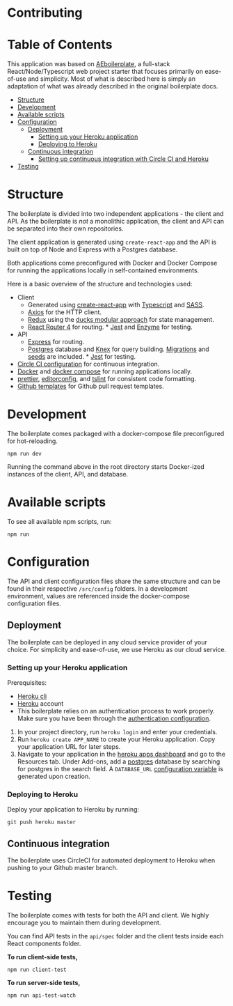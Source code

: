 # Contributing 

# Table of Contents

This application was based on [AEboilerplate](https://github.com/agencyenterprise/aeboilerplate), a full-stack React/Node/Typescript web project starter that focuses primarily on ease-of-use and simplicity. Most of what is described here is simply an adaptation of what was already described in the original boilerplate docs. 

- [Structure](#tructure)
- [Development](#development)
- [Available scripts](#available-scripts)
- [Configuration](#configuration)
  - [Deployment](#deployment)
    - [Setting up your Heroku application](#setting-up-your-heroku-application)
    - [Deploying to Heroku](#deploying-to-heroku)
  - [Continuous integration](#continuous-integration)
    - [Setting up continuous integration with Circle CI and Heroku](#setting-up-continuous-integration-with-circle-ci-and-heroku)
- [Testing](#testing)

# Structure

The boilerplate is divided into two independent applications - the client and API. As the boilerplate is _not_ a monolithic application, the client and API can be separated into their own repositories.

The client application is generated using `create-react-app` and the API is built on top of Node and Express with a Postgres database.

Both applications come preconfigured with Docker and Docker Compose for running the applications locally in self-contained environments.

Here is a basic overview of the structure and technologies used:

- Client
  - Generated using [create-react-app](https://github.com/facebook/create-react-app) with [Typescript](https://www.typescriptlang.org/docs/home.html) and [SASS](https://sass-lang.com/).
  - [Axios](https://github.com/axios/axios) for the HTTP client.
  - [Redux](https://github.com/reduxjs/redux) using the [ducks modular approach](https://github.com/erikras/ducks-modular-redux) for state management.
  - [React Router 4](https://reacttraining.com/react-router/core/guides/philosophy) for routing. \* [Jest](https://jestjs.io/) and [Enzyme](https://github.com/airbnb/enzyme) for testing.
- API
  - [Express](https://expressjs.com/) for routing.
  - [Postgres](https://www.postgresql.org/about/) database and [Knex](https://knexjs.org/) for query building. [Migrations](https://knexjs.org/#Migrations-CLI) and [seeds](https://knexjs.org/#Seeds-CLI) are included. \* [Jest](https://jestjs.io/) for testing.
- [Circle CI configuration](https://circleci.com/docs/2.0/configuration-reference/#section=configuration) for continuous integration.
- [Docker](https://docs.docker.com) and [docker compose](https://docs.docker.com/compose/) for running applications locally.
- [prettier](https://github.com/prettier/prettier), [editorconfig](https://editorconfig.org/), and [tslint](https://palantir.github.io/tslint/) for consistent code formatting.
- [Github templates](https://blog.github.com/2016-02-17-issue-and-pull-request-templates/) for Github pull request templates.

# Development

The boilerplate comes packaged with a docker-compose file preconfigured for hot-reloading.

```shell
npm run dev
```

Running the command above in the root directory starts Docker-ized instances of the client, API, and database.

# Available scripts

To see all available npm scripts, run:

```shell
npm run
```

# Configuration

The API and client configuration files share the same structure and can be found in their respective `/src/config` folders. In a development environment, values are referenced inside the docker-compose configuration files.

## Deployment

The boilerplate can be deployed in any cloud service provider of your choice. For simplicity and ease-of-use, we use Heroku as our cloud service.

### Setting up your Heroku application

Prerequisites:

- [Heroku cli](https://www.npmjs.com/package/heroku)
- [Heroku](https://www.heroku.com/) account
- This boilerplate relies on an authentication process to work properly. Make sure you have been through the [authentication configuration](#authentication).

1. In your project directory, run `heroku login` and enter your credentials.
2. Run `heroku create APP_NAME` to create your Heroku application. Copy your application URL for later steps.
3. Navigate to your application in the [heroku apps dashboard](https://dashboard.heroku.com/apps) and go to the Resources tab. Under Add-ons, add a [postgres](https://elements.heroku.com/addons/heroku-postgresql) database by searching for postgres in the search field. A `DATABASE_URL` [configuration variable](https://devcenter.heroku.com/articles/config-vars) is generated upon creation.

### Deploying to Heroku

Deploy your application to Heroku by running:

```shell
git push heroku master
```

## Continuous integration

The boilerplate uses CircleCI for automated deployment to Heroku when pushing to your Github master branch.

# Testing

The boilerplate comes with tests for both the API and client. We highly encourage you to maintain them during development.

You can find API tests in the `api/spec` folder and the client tests inside each React components folder.

**To run client-side tests,**

```shell
npm run client-test
```

**To run server-side tests,**

```shell
npm run api-test-watch
```
